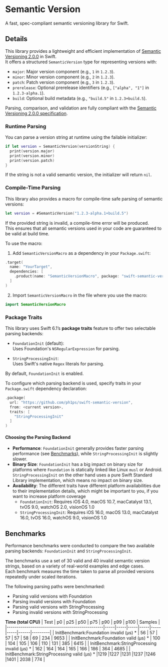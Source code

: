 # Semantic Version

A fast, spec-compliant semantic versioning library for Swift.

## Details

This library provides a lightweight and efficient implementation of [Semantic Versioning 2.0.0](https://semver.org/) in Swift.  
It offers a structured `SemanticVersion` type for representing versions with:

- `major`: Major version component (e.g., `1` in `1.2.3`).
- `minor`: Minor version component (e.g., `2` in `1.2.3`).
- `patch`: Patch version component (e.g., `3` in `1.2.3`).
- `prerelease`: Optional prerelease identifiers (e.g., `["alpha", "1"]` in `1.2.3-alpha.1`).
- `build`: Optional build metadata (e.g., `"build.5"` in `1.2.3+build.5`).

Parsing, comparison, and validation are fully compliant with the [Semantic Versioning 2.0.0 specification](https://semver.org/).

### Runtime Parsing

You can parse a version string at runtime using the failable initializer:

```swift
if let version = SemanticVersion(versionString) {
  print(version.major)
  print(version.minor)
  print(version.patch)
}
```

If the string is not a valid semantic version, the initializer will return `nil`.

### Compile-Time Parsing

This library also provides a macro for compile-time safe parsing of semantic versions:

```swift
let version = #SemanticVersion("1.2.3-alpha.1+build.5")
```

If the provided string is invalid, a compile-time error will be produced.  
This ensures that all semantic versions used in your code are guaranteed to be valid at build time.

To use the macro:

1. Add `SemanticVersionMacro` as a dependency in your `Package.swift`:

```swift
.target(
  name: "YourTarget",
  dependencies: [
    .product(name: "SemanticVersionMacro", package: "swift-semantic-version")
  ]
)
```

2. Import `SemanticVersionMacro` in the file where you use the macro:

```swift
import SemanticVersionMacro
```

### Package Traits

This library uses Swift 6.1’s **package traits** feature to offer two selectable parsing backends:

- `FoundationInit` (default):  
  Uses Foundation's `NSRegularExpression` for parsing.

- `StringProcessingInit`:  
  Uses Swift's native `Regex` literals for parsing.

By default, `FoundationInit` is enabled.

To configure which parsing backend is used, specify traits in your `Package.swift` dependency declaration:

```swift
.package(
  url: "https://github.com/ph1ps/swift-semantic-version",
  from: <current version>,
  traits: [
    "StringProcessingInit"
  ]
)
```

#### Choosing the Parsing Backend

- **Performance**: `FoundationInit` generally provides faster parsing performance (see [Benchmarks](#benchmarks)), while `StringProcessingInit` is slightly slower.
- **Binary Size**: `FoundationInit` has a big impact on binary size for platforms where `Foundation` is statically linked like Linux `musl` or Android. `StringProcessingInit` on the other hand uses a pure Swift Standard Library implementation, which means no impact on binary size.
- **Availability**: The different traits have different platform availabilities due to their implementation details, which might be important to you, if you want to increase platform coverage
  - `FoundationInit`: Requires iOS 4.0, macOS 10.7, macCatalyst 13.1, tvOS 9.0, watchOS 2.0, visionOS 1.0
  - `StringProcessingInit`: Requires iOS 16.0, macOS 13.0, macCatalyst 16.0, tvOS 16.0, watchOS 9.0, visionOS 1.0

## Benchmarks

Performance benchmarks were conducted to compare the two available parsing backends: `FoundationInit` and `StringProcessingInit`.

The benchmarks use a set of 30 valid and 40 invalid semantic version strings, based on a variety of real-world examples and edge cases.  
Each benchmark measures the time taken to parse all provided versions repeatedly under scaled iterations.

The following parsing paths were benchmarked:
- Parsing valid versions with Foundation
- Parsing invalid versions with Foundation
- Parsing valid versions with StringProcessing
- Parsing invalid versions with StringProcessing

**Time (total CPU)**
| Test                                           | p0  | p25 | p50 | p75 | p90 | p99 | p100 | Samples |
|------------------------------------------------|-----|-----|-----|-----|-----|-----|------|---------|
| InitBenchmark:Foundation invalid (μs) *        |  56 |  57 |  57 |  57 |  58 |  69 |  234 |   9653  |
| InitBenchmark:Foundation valid (μs) *          | 100 | 104 | 105 | 106 | 110 | 131 |  385 |   6415  |
| InitBenchmark:StringProcessing invalid (μs) *  | 162 | 164 | 164 | 165 | 166 | 186 |  364 |   4685  |
| InitBenchmark:StringProcessing valid (μs) *    |1219 |1227 |1231 |1237 |1246 |1401 | 2038 |    774  |
